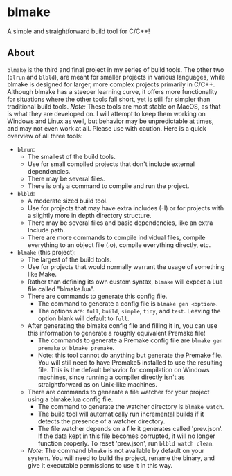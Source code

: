 # blmake

A simple and straightforward build tool for C/C++!

## About

`blmake` is the third and final project in my series of build tools. The other two (`blrun` and `blbld`), are meant for smaller projects in various languages, while blmake is designed for larger, more complex projects primarily in C/C++. Although blmake has a steeper learning curve, it offers more functionality for situations where the other tools fall short, yet is still far simpler than traditional build tools. 
*Note:* These tools are most stable on MacOS, as that is what they are developed on. I will attempt to keep them working on Windows and Linux as well, but behavior may be unpredictable at times, and may not even work at all. Please use with caution.
Here is a quick overview of all three tools:
 - `blrun`: 
     - The smallest of the build tools. 
     - Use for small compiled projects that don't include external dependencies. 
     - There may be several files.
     - There is only a command to compile and run the project.
 - `blbld`: 
     - A moderate sized build tool. 
     - Use for projects that may have extra includes (-I) or for projects with a slightly more in depth directory structure. 
     - There may be several files and basic dependencies, like an extra Include path.
     - There are more commands to compile individual files, compile everything to an object file (.o), compile everything directly, etc. 
 - `blmake` (this project):
     - The largest of the build tools.
     - Use for projects that would normally warrant the usage of something like Make.
     - Rather than defining its own custom syntax, `blmake` will expect a Lua file called "blmake.lua".
     - There are commands to generate this config file. 
       - The command to generate a config file is `blmake gen <option>`.
       - The options are: `full`, `build`, `simple`, `tiny`, and `test`. Leaving the option blank will default to `full`. 
     - After generating the blmake config file and filling it in, you can use this information to generate a roughly equivalent Premake file!
       - The commands to generate a Premake config file are `blmake gen premake` or `blmake premake`.
       - Note: this tool cannot do anything but generate the Premake file. You will still need to have Premake5 installed to use the resulting file. This is the default behavior for compilation on Windows machines, since running a compiler directly isn't as straightforward as on Unix-like machines.
     - There are commands to generate a file watcher for your project using a blmake.lua config file.
       - The command to generate the watcher directory is `blmake watch`.
       - The build tool will automatically run incremental builds if it detects the presence of a watcher directory.
       - The file watcher depends on a file it generates called 'prev.json'. If the data kept in this file becomes corrupted, it will no longer function properly. To reset 'prev.json', run `blbld watch clean`.
     - *Note:* The command `blmake` is not available by default on your system. You will need to build the project, rename the binary, and give it executable permissions to use it in this way.
	
